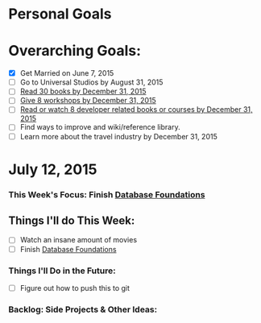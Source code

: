 Personal Goals
==============

# Overarching Goals:
- [x] Get Married on June 7, 2015
- [ ] Go to Universal Studios by August 31, 2015
- [ ] [Read 30 books by December 31, 2015](lists/books.md)
- [ ] [Give 8 workshops by December 31, 2015](lists/workshops.md)
- [ ] [Read or watch 8 developer related books or courses by December 31, 2015](lists/learning.md)
- [ ] Find ways to improve and wiki/reference library.
- [ ] Learn more about the travel industry by December 31, 2015

# July 12, 2015

### This Week's Focus: Finish [Database Foundations](http://teamtreehouse.com/library/database-foundations)

## Things I'll do This Week:
- [ ] Watch an insane amount of movies
- [ ] Finish [Database Foundations](http://teamtreehouse.com/library/database-foundations)

### Things I'll Do in the Future:
- [ ] Figure out how to push this to git

### Backlog: Side Projects & Other Ideas:
